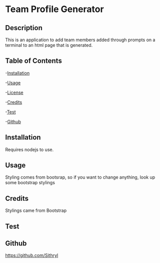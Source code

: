 # Team Profile Generator

## Description

This is an application to add team members added through prompts on a terminal to an html page that is generated.

## Table of Contents

-[Installation](#installation)

-[Usage](#usage)

-[License](#license)

-[Credits](#credits)

-[Test](#test)

-[Github](#github)

## Installation

Requires nodejs to use.

## Usage

Styling comes from bootsrap, so if you want to change anything, look up some bootstrap stylings

## Credits

Stylings came from Bootstrap 

## Test



## Github

 https://github.com/Sithryl